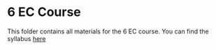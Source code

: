 # 6 EC Course

This folder contains all materials for the 6 EC course. You can find the syllabus [here](../syllabi/bdaca-6ec/bd-aca_6ECTS_werkboek.pdf)
